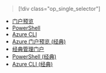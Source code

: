 > [!div class="op_single_selector"]
- [门户预览](../articles/virtual-network/virtual-networks-create-vnet-arm-pportal.md)
- [PowerShell](../articles/virtual-network/virtual-networks-create-vnet-arm-ps.md)
- [Azure CLI](../articles/virtual-network/virtual-networks-create-vnet-arm-cli.md)
- [Azure 门户预览 (经典)](../articles/virtual-network/virtual-networks-create-vnet-classic-pportal.md)
- [经典管理门户](../articles/virtual-network/virtual-networks-create-vnet-classic-portal.md)
- [PowerShell (经典)](../articles/virtual-network/virtual-networks-create-vnet-classic-netcfg-ps.md)
- [Azure CLI (经典)](../articles/virtual-network/virtual-networks-create-vnet-classic-cli.md)

<!---HONumber=69-->